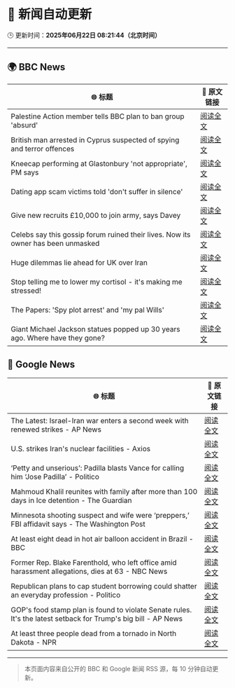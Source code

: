# 🧠 新闻自动更新

🕒 更新时间：**2025年06月22日 08:21:44（北京时间）**

---

## 🌍 BBC News

| 🌐 标题 | 🔗 原文链接 |
|--------|-------------|
| Palestine Action member tells BBC plan to ban group 'absurd' | [阅读全文](https://www.bbc.com/news/articles/cq6m24v7910o) |
| British man arrested in Cyprus suspected of spying and terror offences | [阅读全文](https://www.bbc.com/news/articles/c628jy5rg78o) |
| Kneecap performing at Glastonbury 'not appropriate', PM says | [阅读全文](https://www.bbc.com/news/articles/cg5z26dpgd7o) |
| Dating app scam victims told 'don't suffer in silence' | [阅读全文](https://www.bbc.com/news/articles/cyvjy0871dqo) |
| Give new recruits £10,000 to join army, says Davey | [阅读全文](https://www.bbc.com/news/articles/c70x451xpx5o) |
| Celebs say this gossip forum ruined their lives. Now its owner has been unmasked | [阅读全文](https://www.bbc.com/news/articles/c5y7j512ln7o) |
| Huge dilemmas lie ahead for UK over Iran | [阅读全文](https://www.bbc.com/news/articles/c3vdkk5gp1qo) |
| Stop telling me to lower my cortisol - it's making me stressed! | [阅读全文](https://www.bbc.com/news/articles/cg5z6l19rv6o) |
| The Papers: 'Spy plot arrest' and 'my pal Wills' | [阅读全文](https://www.bbc.com/news/articles/cql05vwe0wwo) |
| Giant Michael Jackson statues popped up 30 years ago. Where have they gone? | [阅读全文](https://www.bbc.com/news/articles/cn0q2krypkro) |

## 📰 Google News

| 🌐 标题 | 🔗 原文链接 |
|--------|-------------|
| The Latest: Israel-Iran war enters a second week with renewed strikes - AP News | [阅读全文](https://news.google.com/rss/articles/CBMiqgFBVV95cUxPWERvZU4tRWN3WFM2Y253bmpsbG12YWRoRWxESGZlZmtYOWdIT2RxOFJfYnB6TXlfRTdzMVRiTG5lVWVxcnRfemRWcE55N212YzN5Zkdfd2UtRFpfVG45empkemo4S0JXcExBTzhJd1gyNDdqQnlPcGpvRlE4SEhseUNKT0FUOUxPV2psRzJnZmNVUlVCeXU2bU9qT3lGTXV3SXNWS3NRZG5NZw?oc=5) |
| U.S. strikes Iran's nuclear facilities - Axios | [阅读全文](https://news.google.com/rss/articles/CBMid0FVX3lxTE1QM0Q0VE1KaF9uTEl0eU9RQjV6R0gzWVdRaGs5ZjlPN0VVRHd1c0ViZjdGZ2FNWHRLUW9GaHhhZjJ3NUNXdUREejdlNHVRUWZCX1hvQjBBaHpubTRMYlRmN0s3c0dvTTFJZVFBWXdiQXgzamNLS0Jn?oc=5) |
| ‘Petty and unserious’: Padilla blasts Vance for calling him ‘Jose Padilla’ - Politico | [阅读全文](https://news.google.com/rss/articles/CBMigwFBVV95cUxQLUhYY2pjTzNNdmI0aHJJbm5NSkVPQTdKNE9Sc1lPRzh2Rmh1bzlremNORmdnXy1XTkg5LUdYZWFOcHA5V3RPYTJWcXFOdU1sMHZvX01hNzBUOUN1aW8zRm9FYkZiYU5KRnktTksyalNpM0N4WkJ2WkFmNUxva0VLVDlQcw?oc=5) |
| Mahmoud Khalil reunites with family after more than 100 days in Ice detention - The Guardian | [阅读全文](https://news.google.com/rss/articles/CBMihAFBVV95cUxOcVM2aklpbmxxbWhieS1DWmVGRHNLT0NHaENxTlhIZnhjdFNVbUNhU1FGOXlZYllqcVNfalpyVnhJdzJ1VmZyWTFPcXNtVGY5ekdBQ1NwZlFPMlNlbDEwZzZBaE5vc1lFcXVQWm8zZnpWc0FsT1lkTWdobDlvdm1SMjljYVA?oc=5) |
| Minnesota shooting suspect and wife were ‘preppers,’ FBI affidavit says - The Washington Post | [阅读全文](https://news.google.com/rss/articles/CBMimAFBVV95cUxQMFAyZTFWRG9ZMXNvM1VoZE5abXJMYzZBcWJXVHQtQWtjNVlvc3o2aXlwd2pkMUsycVZCZEJURjZ2WF9JdTkyZHJFNmdGY3Ztal9fV2tJS2ZoX2QwR1Q2QXRBUGdmV2JYMzVCWkNDTWVaT3ZHa3puVjVQdTBTQnJkSmxQVWFYeFlDQ0Z0eWV0QXJEN0lNdHE2cA?oc=5) |
| At least eight dead in hot air balloon accident in Brazil - BBC | [阅读全文](https://news.google.com/rss/articles/CBMiWkFVX3lxTE02Z2Q0RWY5ZVV5UERMRDIxTXVfNDAxeHNuV2hjSkRBV3UwZGVyVzMyam5TNG1XWE4zcHgzaGQ1RE1OT19XQTA3UE03ZlRKeEpVR3JXYWtFSkhrd9IBX0FVX3lxTFBlRUJPUUtHekhwRDd6QXd4VXVKQUxiODZvYlVEOGp5bFFLVnJENmFpeE4yX051clRGdjA2OFEyRFZlWktZLUx0OVZRSkZOZDVlWFpCNUhZdGczZ3hzMHZ3?oc=5) |
| Former Rep. Blake Farenthold, who left office amid harassment allegations, dies at 63 - NBC News | [阅读全文](https://news.google.com/rss/articles/CBMiwAFBVV95cUxONHZZelZxUlVPZTV6d2s5TU05Uk9OanplSnpfNmNzeGgwVHhCSWFqVEhCc3p6ZW5SOGVJZVpaNzEwWHNHdHZweExaRE9BODVZREF5Mmo3bEM2NTllUUw5ODRFQVJfQzlyX0lzUk5EYldNWUt4SUFJSlJ3ZjUycWtld1VpRkQ2VTRUM2J5WEljLXFzbThOb1hLYUVqQ0ZZMjRidi1ldGlBNXBXbUNiaHlXU1g4OWdJeDNUMmVYRU9Jb0PSAVZBVV95cUxPVmJJNzVIMWVhNElNakZuQ1AyTks4YjFfa1Z2c1FtLUFrOHRtMVRXLUVoX3NwSTRlNlQ1Nk1RNWFyZldSRXlaSWRBNkpKMm54VkFhTm9UQQ?oc=5) |
| Republican plans to cap student borrowing could shatter an everyday profession - Politico | [阅读全文](https://news.google.com/rss/articles/CBMikgFBVV95cUxNUUpZTG16dXVQdzNZaF9xQXhJNGpXeHV5eDA3Z2swZ09XQVdVMmFpRERwOWx0N3BJMzM2Sjk1VllRZk5UeEV2aTFhWGI1cDRWbkdTSEJuR3MteFh6aGFmSVIzRE92M1ZYc2lfalVYVXdQc2NIZDcwRVNKSkZTdk9SS25WNWsyTW53dFpWLVlfVmkwdw?oc=5) |
| GOP's food stamp plan is found to violate Senate rules. It's the latest setback for Trump's big bill - AP News | [阅读全文](https://news.google.com/rss/articles/CBMipAFBVV95cUxOR0FlMXJvN3FFTGhGdmVpOFlvUUt3UHh1T3h2RDRKTklibzBsOEwta2JDM0JiR0ZPQW9qUExBbXJVcHptcDdzQmN5anlRMk9OTlNEQ25sam5aSkZXYWV4Z2RMaFRnclM0eFkyaEZtYnJHS1pSdFJlTy1pY2I2MWN0Zmw3WG5CVUhBa0lhNF93TTFCVG0xcnBIR3hRN2FNemNKeDBQVA?oc=5) |
| At least three people dead from a tornado in North Dakota - NPR | [阅读全文](https://news.google.com/rss/articles/CBMikwFBVV95cUxQOTV6ZFlmcDEwQkZ1ZC1jN29sOTFXOGlNenpSMzFiX1lTdWxRODh4dVRPcnpaV1kwYWlweDhCX2JmUW5uWXUxdjBVc1VTcjAzOFFsM3NWVU9sSVJHNFdDbG5OV0ZZVnM0ekxQSVdmaFZzX1dvWXB0ajNobGJwUmZRdGVIWmM0UFh3Z3lHazBBVUtELVE?oc=5) |

---
> 本页面内容来自公开的 BBC 和 Google 新闻 RSS 源，每 10 分钟自动更新。